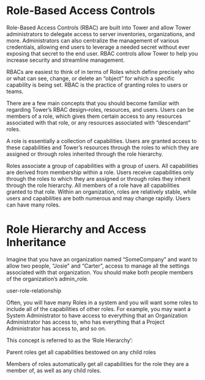 # Role-Based Access Controls
Role-Based Access Controls (RBAC) are built into Tower and allow Tower administrators to delegate access to server inventories, organizations, and more. Administrators can also centralize the management of various credentials, allowing end users to leverage a needed secret without ever exposing that secret to the end user. RBAC controls allow Tower to help you increase security and streamline management.

RBACs are easiest to think of in terms of Roles which define precisely who or what can see, change, or delete an “object” for which a specific capability is being set. RBAC is the practice of granting roles to users or teams.

There are a few main concepts that you should become familiar with regarding Tower’s RBAC design–roles, resources, and users. Users can be members of a role, which gives them certain access to any resources associated with that role, or any resources associated with “descendant” roles.

A role is essentially a collection of capabilities. Users are granted access to these capabilities and Tower’s resources through the roles to which they are assigned or through roles inherited through the role hierarchy.

Roles associate a group of capabilities with a group of users. All capabilities are derived from membership within a role. Users receive capabilities only through the roles to which they are assigned or through roles they inherit through the role hierarchy. All members of a role have all capabilities granted to that role. Within an organization, roles are relatively stable, while users and capabilities are both numerous and may change rapidly. Users can have many roles.

#  Role Hierarchy and Access Inheritance
Imagine that you have an organization named “SomeCompany” and want to allow two people, “Josie” and “Carter”, access to manage all the settings associated with that organization. You should make both people members of the organization’s admin_role.

user-role-relationship

Often, you will have many Roles in a system and you will want some roles to include all of the capabilities of other roles. For example, you may want a System Administrator to have access to everything that an Organization Administrator has access to, who has everything that a Project Administrator has access to, and so on.

This concept is referred to as the ‘Role Hierarchy’:

Parent roles get all capabilities bestowed on any child roles

Members of roles automatically get all capabilities for the role they are a member of, as well as any child roles.
